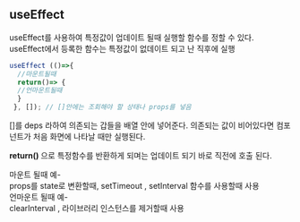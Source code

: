 ## useEffect 
useEffect를 사용하여 특정값이 업데이트 될때 실행할 함수를 정할 수 있다.  
 useEffect에서 등록한 함수는 특정값이 없데이트 되고 난 직후에 실행  
```javascript
useEffect (()=>{
  //마운트될때
  return()=> {
  //언마운트될때 
  }
 }, []); // []안에는 조회해야 할 상태나 props를 넣음
 ```
 
 []를 deps 라하여 의존되는 갑들을 배열 안에 넣어준다. 의존되는 값이 비어있다면 컴포넌트가 처음 화면에 나타날 때만 실행된다.
 
 <b>return() </b>으로 특정함수를 반환하게 되며는 업데이트 되기 바로 직전에 호출 된다.
 
 마운트 될때 예-  
 props를 state로 변환할때, setTimeout , setInterval 함수를 사용할때 사용  
 언마운트 될때 예-  
 clearInterval , 라이브러리 인스턴스를 제거할때 사용  
 

 
